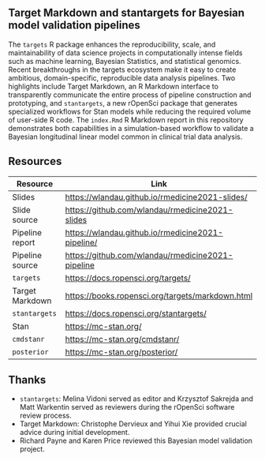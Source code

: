 ## Target Markdown and stantargets for Bayesian model validation pipelines

The `targets` R package enhances the reproducibility, scale, and maintainability of data science projects in computationally intense fields such as machine learning, Bayesian Statistics, and statistical genomics. Recent breakthroughs in the targets ecosystem make it easy to create ambitious, domain-specific, reproducible data analysis pipelines. Two highlights include Target Markdown, an R Markdown interface to transparently communicate the entire process of pipeline construction and prototyping, and `stantargets`, a new rOpenSci package that generates specialized workflows for Stan models while reducing the required volume of user-side R code. The `index.Rmd` R Markdown report in this repository demonstrates both capabilities in a simulation-based workflow to validate a Bayesian longitudinal linear model common in clinical trial data analysis.

## Resources

Resource | Link
---|---
Slides | <https://wlandau.github.io/rmedicine2021-slides/>
Slide source | <https://github.com/wlandau/rmedicine2021-slides>
Pipeline report | <https://wlandau.github.io/rmedicine2021-pipeline/>
Pipeline source | <https://github.com/wlandau/rmedicine2021-pipeline>
`targets` | <https://docs.ropensci.org/targets/>
Target Markdown | <https://books.ropensci.org/targets/markdown.html>
`stantargets` |  <https://docs.ropensci.org/stantargets/>
Stan | <https://mc-stan.org/>
`cmdstanr` | <https://mc-stan.org/cmdstanr/>
`posterior` | <https://mc-stan.org/posterior/>

## Thanks

* `stantargets`: Melina Vidoni served as editor and Krzysztof Sakrejda and Matt Warkentin served as reviewers during the rOpenSci software review process.
* Target Markdown: Christophe Dervieux and Yihui Xie provided crucial advice during initial development.
* Richard Payne and Karen Price reviewed this Bayesian model validation project.
